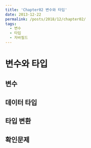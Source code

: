 ```yaml
---
title: 'Chapter02 변수와 타입'
date: 2013-12-22
permalink: /posts/2018/12/chapter02/
tags:
  - 변수
  - 타입
  - 자바필드
---
```



변수와 타입
======

변수 
------



데이터 타입 
------



타입 변환
------


확인문제 
------
